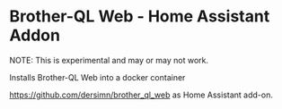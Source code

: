 # Brother-QL Web - Home Assistant Addon
NOTE: This is experimental and may or may not work.

Installs Brother-QL Web into a docker container

https://github.com/dersimn/brother_ql_web as Home Assistant add-on.
